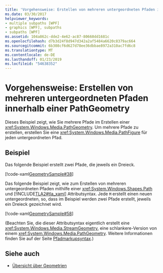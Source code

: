 ```yaml
---
title: 'Vorgehensweise: Erstellen von mehreren untergeordneten Pfaden innerhalb einer PathGeometry'
ms.date: 03/30/2017
helpviewer_keywords:
- multiple subpaths [WPF]
- graphics [WPF], subpaths
- subpaths [WPF]
ms.assetid: 104a862c-dde2-4e62-ac87-80660dd1681c
ms.openlocfilehash: d7b3d24f8d947d342a2af5484a6620c8379ac664
ms.sourcegitcommit: 6b308cf6d627d78ee36dbbae8972a310ac7fd6c8
ms.translationtype: MT
ms.contentlocale: de-DE
ms.lasthandoff: 01/23/2019
ms.locfileid: "54638352"
---
```

# <a name="how-to-create-multiple-subpaths-within-a-pathgeometry"></a>Vorgehensweise: Erstellen von mehreren untergeordneten Pfaden innerhalb einer PathGeometry
Dieses Beispiel zeigt, wie Sie mehrere Pfade im Erstellen einer <xref:System.Windows.Media.PathGeometry>. Um mehrere Pfade zu erstellen, erstellen Sie eine <xref:System.Windows.Media.PathFigure> für jeden untergeordneten Pfad.  
  
## <a name="example"></a>Beispiel  
 Das folgende Beispiel erstellt zwei Pfade, die jeweils ein Dreieck.  
  
 [!code-xaml[GeometrySample#38](../../../../samples/snippets/csharp/VS_Snippets_Wpf/GeometrySample/CS/pathgeometryexample.xaml#38)]  
  
 Das folgende Beispiel zeigt, wie zum Erstellen von mehreren untergeordneten Pfaden mithilfe einer <xref:System.Windows.Shapes.Path> und [!INCLUDE[TLA2#tla_xaml](../../../../includes/tla2sharptla-xaml-md.md)] Attributsyntax. Jede `M` erstellt einen neuen untergeordneten, so, dass im Beispiel werden zwei Pfade erstellt, jeweils ein Dreieck gezeichnet wird.  
  
 [!code-xaml[GeometrySample#58](../../../../samples/snippets/csharp/VS_Snippets_Wpf/GeometrySample/CS/geometryattributesyntaxexample.xaml#58)]  
  
 (Beachten Sie, die dieser Attributsyntax eigentlich erstellt eine <xref:System.Windows.Media.StreamGeometry>, eine schlankere-Version von einem <xref:System.Windows.Media.PathGeometry>. Weitere Informationen finden Sie auf der Seite [Pfadmarkupsyntax](../../../../docs/framework/wpf/graphics-multimedia/path-markup-syntax.md).)  
  
## <a name="see-also"></a>Siehe auch
- [Übersicht über Geometrien](../../../../docs/framework/wpf/graphics-multimedia/geometry-overview.md)

